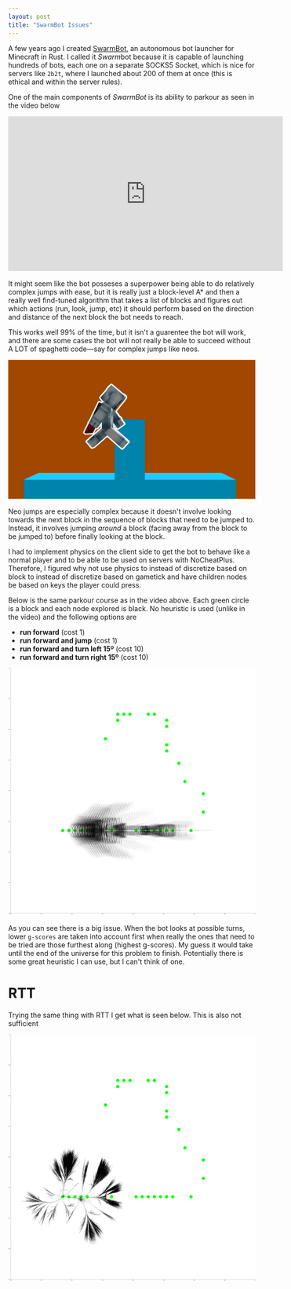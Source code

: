 ```yaml
---
layout: post
title: "SwarmBot Issues"
---
```


A few years ago I created [SwarmBot](https://github.com/SwarmBotMC/SwarmBot), an autonomous bot launcher for Minecraft in Rust. I called it *Swarm*bot because it is capable of launching hundreds of bots, each one on a separate SOCKS5 Socket, which is nice for servers like `2b2t`, where I launched about 200 of them at once (this is ethical and within the server rules).

One of the main components of *SwarmBot* is its ability to parkour as seen in the video below

<iframe width="560" height="315" src="https://www.youtube-nocookie.com/embed/IbL96hVcCZc?controls=0" title="YouTube video player" frameborder="0" allow="accelerometer; autoplay; clipboard-write; encrypted-media; gyroscope; picture-in-picture; web-share" allowfullscreen></iframe>

It might seem like the bot posseses a superpower being able to do relatively complex jumps with ease, but it is really just a block-level A* and then a really well find-tuned algorithm that takes a list of blocks and figures out which actions (run, look, jump, etc) it should perform based on the direction and distance of the next block the bot needs to reach.

This works well 99% of the time, but it isn't a guarentee the bot will work, and there are some cases the bot will not really be able to succeed without A LOT of spaghetti code—say for complex jumps like neos.

![neo jump](assets/neo.png)

Neo jumps are especially complex because it doesn't involve looking towards the next block in the sequence of blocks that need to be jumped to. Instead, it involves jumping *around* a block (facing away from the block to be jumped to) before finally looking at the block.

I had to implement physics on the client side to get the bot to behave like a normal player and to be able to be used on servers with NoCheatPlus. Therefore, I figured why not use physics to instead of discretize based on block to instead of discretize based on gametick and have children nodes be based on keys the player could press.

Below is the same parkour course as in the video above. Each green circle is a block and each node explored is black. No heuristic is used (unlike in the video) and the following options are
- **run forward** (cost 1)
- **run forward and jump** (cost 1)
- **run forward and turn left 15º** (cost 10)
- **run forward and turn right 15º** (cost 10)

![a-star](assets/a-star.png)

As you can see there is a big issue. When the bot looks at possible turns, lower `g-scores` are taken into account first when really the ones that need to be tried are those furthest along (highest g-scores). My guess it would take until the end of the universe for this problem to finish. Potentially there is some great heuristic I can use, but I can't think of one.

# RTT

Trying the same thing with RTT I get what is seen below. This is also not sufficient

![rtt](assets/rtt.png)